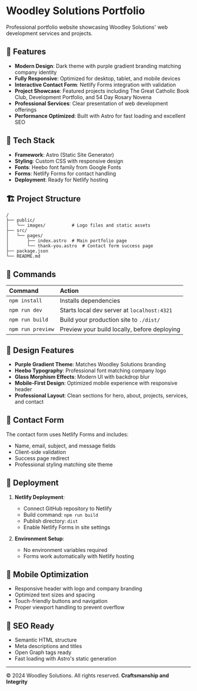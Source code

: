 # Woodley Solutions Portfolio

Professional portfolio website showcasing Woodley Solutions' web development services and projects.

## 🌟 Features

- **Modern Design**: Dark theme with purple gradient branding matching company identity
- **Fully Responsive**: Optimized for desktop, tablet, and mobile devices
- **Interactive Contact Form**: Netlify Forms integration with validation
- **Project Showcase**: Featured projects including The Great Catholic Book Club, Development Portfolio, and 54 Day Rosary Novena
- **Professional Services**: Clear presentation of web development offerings
- **Performance Optimized**: Built with Astro for fast loading and excellent SEO

## 🚀 Tech Stack

- **Framework**: Astro (Static Site Generator)
- **Styling**: Custom CSS with responsive design
- **Fonts**: Heebo font family from Google Fonts
- **Forms**: Netlify Forms for contact handling
- **Deployment**: Ready for Netlify hosting

## 🏗️ Project Structure

```
/
├── public/
│   └── images/          # Logo files and static assets
├── src/
│   └── pages/
│       ├── index.astro  # Main portfolio page
│       └── thank-you.astro  # Contact form success page
├── package.json
└── README.md
```

## 🧞 Commands

| Command                   | Action                                           |
| :------------------------ | :----------------------------------------------- |
| `npm install`             | Installs dependencies                            |
| `npm run dev`             | Starts local dev server at `localhost:4321`      |
| `npm run build`           | Build your production site to `./dist/`          |
| `npm run preview`         | Preview your build locally, before deploying     |

## 🎨 Design Features

- **Purple Gradient Theme**: Matches Woodley Solutions branding
- **Heebo Typography**: Professional font matching company logo
- **Glass Morphism Effects**: Modern UI with backdrop blur
- **Mobile-First Design**: Optimized mobile experience with responsive header
- **Professional Layout**: Clean sections for hero, about, projects, services, and contact

## 📧 Contact Form

The contact form uses Netlify Forms and includes:
- Name, email, subject, and message fields
- Client-side validation
- Success page redirect
- Professional styling matching site theme

## 🚀 Deployment

1. **Netlify Deployment**:
   - Connect GitHub repository to Netlify
   - Build command: `npm run build`
   - Publish directory: `dist`
   - Enable Netlify Forms in site settings

2. **Environment Setup**:
   - No environment variables required
   - Forms work automatically with Netlify hosting

## 📱 Mobile Optimization

- Responsive header with logo and company branding
- Optimized text sizes and spacing
- Touch-friendly buttons and navigation
- Proper viewport handling to prevent overflow

## 🎯 SEO Ready

- Semantic HTML structure
- Meta descriptions and titles
- Open Graph tags ready
- Fast loading with Astro's static generation

---

© 2024 Woodley Solutions. All rights reserved.
**Craftsmanship and Integrity**